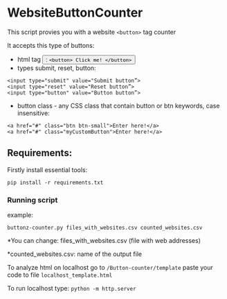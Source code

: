 # WebsiteButtonCounter

This script provies you with a website `<button>` tag counter 

It accepts this type of buttons:
- html tag <button>:
`<button> Click me! </button>`
- types submit, reset, button:
```
<input type="submit" value="Submit button”>
<input type="reset" value="Reset button”>
<input type="button" value="Button button”>
```
- button class - any CSS class that contain button or btn keywords, case insensitive:
```
<a href="#" class="btn btn-small">Enter here!</a>
<a href="#" class="myCustomButton">Enter here!</a>
```

## Requirements:
Firstly install essential tools:
```
pip install -r requirements.txt
```
### Running script
example:
```
buttonz-counter.py files_with_websites.csv counted_websites.csv
```
*You can change:  files_with_websites.csv (file with web addresses)

*counted_websites.csv: name of the output file

To analyze html on localhost go to `/Button-counter/template` paste your code to file `localhost_template.html`

To run localhost type: `python -m http.server`
